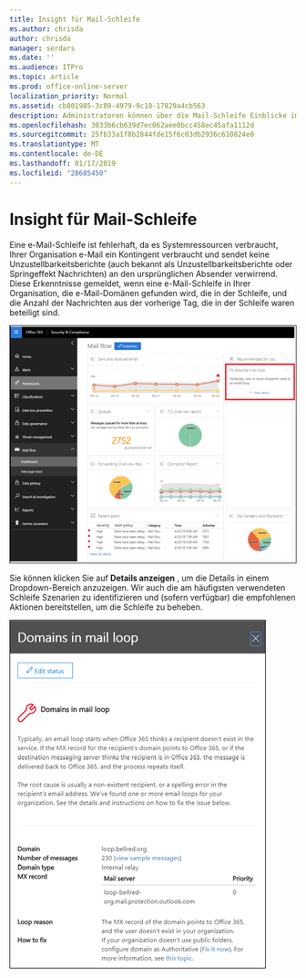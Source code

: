 ```yaml
---
title: Insight für Mail-Schleife
ms.author: chrisda
author: chrisda
manager: serdars
ms.date: ''
ms.audience: ITPro
ms.topic: article
ms.prod: office-online-server
localization_priority: Normal
ms.assetid: cb801985-3c89-4979-9c18-17829a4cb563
description: Administratoren können über die Mail-Schleife Einblicke im Dashboard Mail Flow in die Sicherheit in Office 365 Compliance Center & informieren.
ms.openlocfilehash: 3033b6cb639d7ec062aee0bcc458ec45afa1112d
ms.sourcegitcommit: 25fb33a1f8b2844fde15f6c03db2936c610824e0
ms.translationtype: MT
ms.contentlocale: de-DE
ms.lasthandoff: 01/17/2019
ms.locfileid: "28685450"
---
```

# <a name="mail-loop-insight"></a>Insight für Mail-Schleife

Eine e-Mail-Schleife ist fehlerhaft, da es Systemressourcen verbraucht, Ihrer Organisation e-Mail ein Kontingent verbraucht und sendet keine Unzustellbarkeitsberichte (auch bekannt als Unzustellbarkeitsberichte oder Springeffekt Nachrichten) an den ursprünglichen Absender verwirrend. Diese Erkenntnisse gemeldet, wenn eine e-Mail-Schleife in Ihrer Organisation, die e-Mail-Domänen gefunden wird, die in der Schleife, und die Anzahl der Nachrichten aus der vorherige Tag, die in der Schleife waren beteiligt sind.

![Eine e-Mail-Schleife Erkenntnisse im Dashboard Mail Flow in der Office 365-Sicherheit & Compliance Center](media/c3f707cb-4c89-4e88-989c-81ce1d1d6b99.png)

Sie können klicken Sie auf **Details anzeigen** , um die Details in einem Dropdown-Bereich anzuzeigen. Wir auch die am häufigsten verwendeten Schleife Szenarien zu identifizieren und (sofern verfügbar) die empfohlenen Aktionen bereitstellen, um die Schleife zu beheben.

![Dropdown-Bereich nach dem Klicken auf Details anzeigen in ein Mal Schleife Einblicke in der e-Mail-Fluss-dashboard](media/f7e21300-c62f-41ec-853f-4a2775cd8aa7.png)
